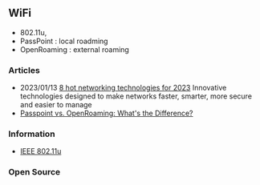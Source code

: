 ## WiFi
- 802.11u, 
- PassPoint : local roadming
- OpenRoaming : external roaming


### Articles
- 2023/01/13 [8 hot networking technologies for 2023](https://www.networkworld.com/article/3685112/8-hot-networking-technologies-for-2023.html)
Innovative technologies designed to make networks faster, smarter, more secure and easier to manage
- [Passpoint vs. OpenRoaming: What's the Difference?](https://www.ironwifi.com/blog/passpoint-vs.-openroaming-whats-the-difference)


### Information
- [IEEE 802.11u](https://en.wikipedia.org/wiki/IEEE_802.11u)


### Open Source
